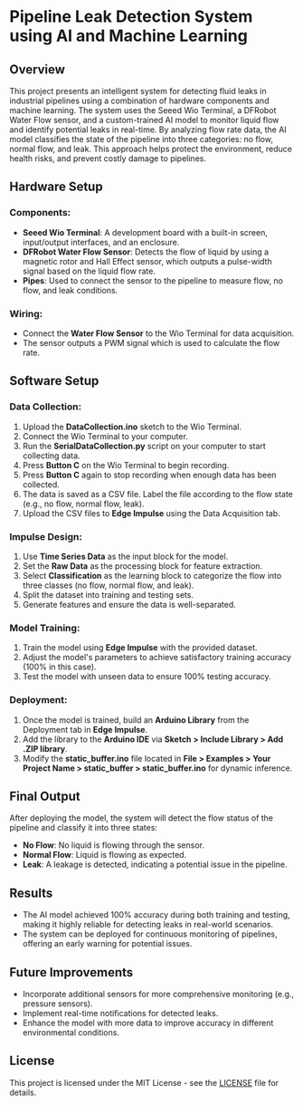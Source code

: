 # Pipeline Leak Detection System using AI and Machine Learning

## Overview
This project presents an intelligent system for detecting fluid leaks in industrial pipelines using a combination of hardware components and machine learning. The system uses the Seeed Wio Terminal, a DFRobot Water Flow sensor, and a custom-trained AI model to monitor liquid flow and identify potential leaks in real-time. By analyzing flow rate data, the AI model classifies the state of the pipeline into three categories: no flow, normal flow, and leak. This approach helps protect the environment, reduce health risks, and prevent costly damage to pipelines.

## Hardware Setup
### Components:
- **Seeed Wio Terminal**: A development board with a built-in screen, input/output interfaces, and an enclosure.
- **DFRobot Water Flow Sensor**: Detects the flow of liquid by using a magnetic rotor and Hall Effect sensor, which outputs a pulse-width signal based on the liquid flow rate.
- **Pipes**: Used to connect the sensor to the pipeline to measure flow, no flow, and leak conditions.

### Wiring:
- Connect the **Water Flow Sensor** to the Wio Terminal for data acquisition.
- The sensor outputs a PWM signal which is used to calculate the flow rate.

## Software Setup
### Data Collection:
1. Upload the **DataCollection.ino** sketch to the Wio Terminal.
2. Connect the Wio Terminal to your computer.
3. Run the **SerialDataCollection.py** script on your computer to start collecting data.
4. Press **Button C** on the Wio Terminal to begin recording.
5. Press **Button C** again to stop recording when enough data has been collected.
6. The data is saved as a CSV file. Label the file according to the flow state (e.g., no flow, normal flow, leak).
7. Upload the CSV files to **Edge Impulse** using the Data Acquisition tab.

### Impulse Design:
1. Use **Time Series Data** as the input block for the model.
2. Set the **Raw Data** as the processing block for feature extraction.
3. Select **Classification** as the learning block to categorize the flow into three classes (no flow, normal flow, and leak).
4. Split the dataset into training and testing sets.
5. Generate features and ensure the data is well-separated.

### Model Training:
1. Train the model using **Edge Impulse** with the provided dataset.
2. Adjust the model's parameters to achieve satisfactory training accuracy (100% in this case).
3. Test the model with unseen data to ensure 100% testing accuracy.

### Deployment:
1. Once the model is trained, build an **Arduino Library** from the Deployment tab in **Edge Impulse**.
2. Add the library to the **Arduino IDE** via **Sketch > Include Library > Add .ZIP library**.
3. Modify the **static_buffer.ino** file located in **File > Examples > Your Project Name > static_buffer > static_buffer.ino** for dynamic inference.

## Final Output
After deploying the model, the system will detect the flow status of the pipeline and classify it into three states:
- **No Flow**: No liquid is flowing through the sensor.
- **Normal Flow**: Liquid is flowing as expected.
- **Leak**: A leakage is detected, indicating a potential issue in the pipeline.

## Results
- The AI model achieved 100% accuracy during both training and testing, making it highly reliable for detecting leaks in real-world scenarios.
- The system can be deployed for continuous monitoring of pipelines, offering an early warning for potential issues.

## Future Improvements
- Incorporate additional sensors for more comprehensive monitoring (e.g., pressure sensors).
- Implement real-time notifications for detected leaks.
- Enhance the model with more data to improve accuracy in different environmental conditions.

## License
This project is licensed under the MIT License - see the [LICENSE](LICENSE) file for details.